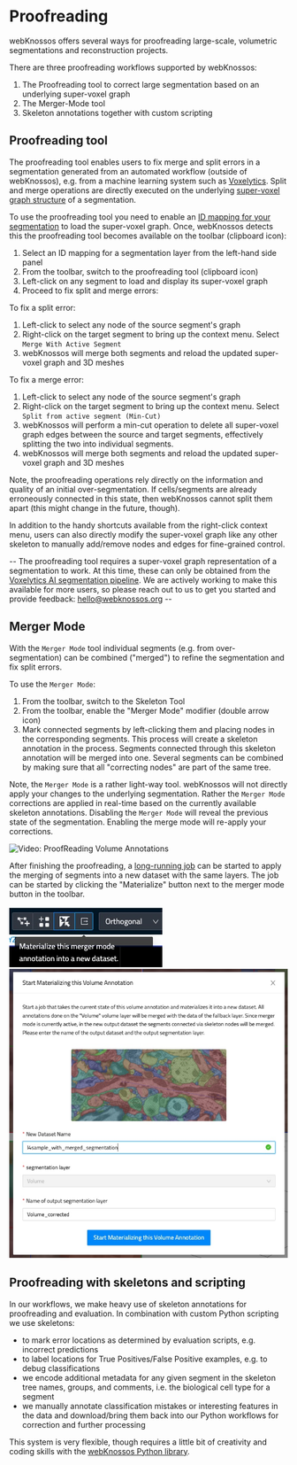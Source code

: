# Proofreading

webKnossos offers several ways for proofreading large-scale, volumetric segmentations and reconstruction projects.

There are three proofreading workflows supported by webKnossos:

1. The Proofreading tool to correct large segmentation based on an underlying super-voxel graph
2. The Merger-Mode tool
3. Skeleton annotations together with custom scripting

## Proofreading tool

The proofreading tool enables users to fix merge and split errors in a segmentation generated from an automated workflow (outside of webKnossos), e.g. from a machine learning system such as [Voxelytics](https://voxelytics.com). Split and merge operations are directly executed on the underlying [super-voxel graph structure](./terminology.md#agglomerates) of a segmentation.

To use the proofreading tool you need to enable an [ID mapping for your segmentation](./volume_annotation.md#mappings--on-demand-agglomeration) to load the super-voxel graph. Once, webKnossos detects this the proofreading tool becomes available on the toolbar (clipboard icon):

1. Select an ID mapping for a segmentation layer from the left-hand side panel
2. From the toolbar, switch to the proofreading tool (clipboard icon)
3. Left-click on any segment to load and display its super-voxel graph
4. Proceed to fix split and merge errors:

To fix a split error:

1. Left-click to select any node of the source segment's graph
2. Right-click on the target segment to bring up the context menu. Select `Merge With Active Segment`
3. webKnossos will merge both segments and reload the updated super-voxel graph and 3D meshes

To fix a merge error:

1. Left-click to select any node of the source segment's graph
2. Right-click on the target segment to bring up the context menu. Select `Split from active segment (Min-Cut)`
3. webKnossos will perform a min-cut operation to delete all super-voxel graph edges between the source and target segments, effectively splitting the two into individual segments.
4. webKnossos will merge both segments and reload the updated super-voxel graph and 3D meshes

Note, the proofreading operations rely directly on the information and quality of an initial over-segmentation. If cells/segments are already erroneously connected in this state, then webKnossos cannot split them apart (this might change in the future, though).

In addition to the handy shortcuts available from the right-click context menu, users can also directly modify the super-voxel graph like any other skeleton to manually add/remove nodes and edges for fine-grained control.

-- The proofreading tool requires a super-voxel graph representation of a segmentation to work. At this time, these can only be obtained from the [Voxelytics AI segmentation pipeline](https://voxelytics.com). We are actively working to make this available for more users, so please reach out to us to get you started and provide feedback: [hello@webknossos.org](mailto:hello@webknossos.org) -- 

## Merger Mode

With the `Merger Mode` tool individual segments (e.g. from over-segmentation) can be combined ("merged") to refine the segmentation and fix split errors. 

To use the `Merger Mode`:
1. From the toolbar, switch to the Skeleton Tool
2. From the toolbar, enable the "Merger Mode" modifier (double arrow icon)
3. Mark connected segments by left-clicking them and placing nodes in the corresponding segments. This process will create a skeleton annotation in the process. Segments connected through this skeleton annotation will be merged into one. Several segments can be combined by making sure that all "correcting nodes" are part of the same tree.

Note, the `Merger Mode` is a rather light-way tool. webKnossos will not directly apply your changes to the underlying segmentation. Rather the `Merger Mode` corrections are applied in real-time based on the currently available skeleton annotations. Disabling the `Merger Mode` will reveal the previous state of the segmentation. Enabling the merge mode will re-apply your corrections.

![Video: ProofReading Volume Annotations](https://www.youtube.com/watch?v=Sq4AuWanK14)

After finishing the proofreading, a [long-running job](./jobs.md) can be started to apply the merging of segments into a new dataset with the same layers. The job can be started by clicking the "Materialize" button next to the merger mode button in the toolbar.

![Button to open the Merger mode long-running job modal](./images/start_merger_mode_job_modal_button.jpg)
![Modal to start the Merger mode long-running job](./images/start_merger_mode_job_modal.jpg)

## Proofreading with skeletons and scripting
In our workflows, we make heavy use of skeleton annotations for proofreading and evaluation. In combination with custom Python scripting we use skeletons:

- to mark error locations as determined by evaluation scripts, e.g. incorrect predictions 
- to label locations for True Positives/False Positive examples, e.g. to debug classifications
- we encode additional metadata for any given segment in the skeleton tree names, groups, and comments, i.e. the biological cell type for a segment
- we manually annotate classification mistakes or interesting features in the data and download/bring them back into our Python workflows for correction and further processing

This system is very flexible, though requires a little bit of creativity and coding skills with the [webKnossos Python library](./tooling.md#webknossos-python-library).